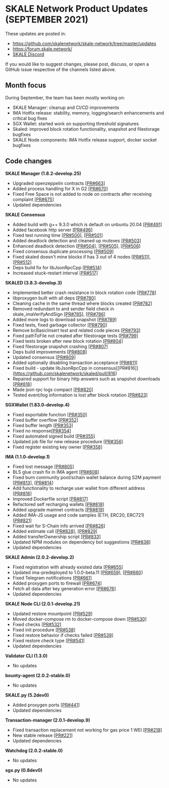 # SKALE Network Product Updates (SEPTEMBER 2021)

These updates are posted in: 

-   <https://github.com/skalenetwork/skale-network/tree/master/updates>
-   <https://forum.skale.network/>
-   [SKALE Discord](https://discord.gg/vvUtWJB)

If you would like to suggest changes, please post, discuss, or open a GitHub issue respective of the channels listed above.

## Month focus

During September, the team has been mostly working on:

-   SKALE Manager: cleanup and CI/CD improvements
-   IMA Hotfix release: stability, memory, logging/search enhancements and critical bug fixes
-   SGX Wallet: started work on supporting threshold signatures
-   Skaled: improved block rotation functionality, snapshot and filestorage bugfixes
-   SKALE Node components: IMA Hotfix release support, docker socket bugfixes

## Code changes

**SKALE Manager (1.8.2-develop.25)**

-   Upgraded openzeppelin contracts [\[PR#663\]](https://github.com/skalenetwork/skale-manager/pull/663)
-   Added process handling for X in G2 [\[PR#670\]](https://github.com/skalenetwork/skale-manager/pull/670)
-   Fixed Free Space is not added to node on contracts after receiving complaint [\[PR#675\]](https://github.com/skalenetwork/skale-manager/pull/675)
-   Updated dependencies

**SKALE Consensus**

-   Added build with g++ 9.3.0 which is default on unbuntu 20.04 [\[PR#491\]](https://github.com/skalenetwork/skale-consensus/pull/491)
-   Added facebook http server [\[PR#496\]](https://github.com/skalenetwork/skale-consensus/pull/496)
-   Fixed test running time [\[PR#500\]](https://github.com/skalenetwork/skale-consensus/pull/500), [\[PR#501\]](https://github.com/skalenetwork/skale-consensus/pull/501)
-   Added deadlock detection and cleaned up mutexes [\[PR#503\]](https://github.com/skalenetwork/skale-consensus/pull/503)
-   Enhanced deadlock detection [\[PR#504\]](https://github.com/skalenetwork/skale-consensus/pull/504), [\[PR#505\]](https://github.com/skalenetwork/skale-consensus/pull/505), [\[PR#506\]](https://github.com/skalenetwork/skale-consensus/pull/506)
-   Fixed consensus duplicate processing [\[PR#509\]](https://github.com/skalenetwork/skale-consensus/pull/509)
-   Fixed skaled doesn't mine blocks if has 3 out of 4 nodes [\[PR#511\]](https://github.com/skalenetwork/skale-consensus/pull/511), [\[PR#512\]](https://github.com/skalenetwork/skale-consensus/pull/512)
-   Deps build fix for libJsonRpcCpp [\[PR#514\]](https://github.com/skalenetwork/skale-consensus/pull/514)
-   Increased stuck-restart interval [\[PR#517\]](https://github.com/skalenetwork/skale-consensus/pull/517)

**SKALED (3.8.3-develop.3)**

-   Implemented better crash resistance in block rotation code [\[PR#778\]](https://github.com/skalenetwork/skaled/pull/778)
-   libproxygen built with all deps  [\[PR#780\]](https://github.com/skalenetwork/skaled/pull/780)
-   Cleaning cache in the same thread where blocks created [\[PR#782\]](https://github.com/skalenetwork/skaled/pull/782)
-   Removed redundant to and sender field check in skale_imaVerifyAndSign [\[PR#785\]](https://github.com/skalenetwork/skaled/pull/785), [\[PR#786\]](https://github.com/skalenetwork/skaled/pull/786)
-   Added more logs to download snapshot [\[PR#789\]](https://github.com/skalenetwork/skaled/pull/789)
-   Fixed tests, fixed garbage collector [\[PR#790\]](https://github.com/skalenetwork/skaled/pull/790)
-   Remove bcBasicInsert test and related code pieces [\[PR#793\]](https://github.com/skalenetwork/skaled/pull/793)
-   Fixed pathToFile not created after filestorage tests [\[PR#799\]](https://github.com/skalenetwork/skaled/pull/799)
-   Fixed tests broken after new block rotation [\[PR#804\]](https://github.com/skalenetwork/skaled/pull/804)
-   Fixed filestorage snapshot crashing [\[PR#807\]](https://github.com/skalenetwork/skaled/pull/807)
-   Deps build improvements [\[PR#808\]](https://github.com/skalenetwork/skaled/pull/808)
-   Updated consensus [\[PR#809\]](https://github.com/skalenetwork/skaled/pull/809)
-   Added optionally disabling transaction acceptance [\[PR#811\]](https://github.com/skalenetwork/skaled/pull/811)
-   Fixed build - update libJsonRpcCpp in consensus[\[PR#816\]] (https://github.com/skalenetwork/skaled/pull/816)
-   Repaired support for binary http answers such as snapshot downloads  [\[PR#818\]](https://github.com/skalenetwork/skaled/pull/818)
-   Made json rpc logs compact [\[PR#820\]](https://github.com/skalenetwork/skaled/pull/820)
-   Tested event/log information is lost after block rotation [\[PR#823\]](https://github.com/skalenetwork/skaled/pull/823)

**SGXWallet (1.83.0-develop.4)**

-   Fixed exportable function [\[PR#350\]](https://github.com/skalenetwork/SGXWallet/pull/350)
-   Fixed buffer overflow [\[PR#352\]](https://github.com/skalenetwork/SGXWallet/pull/352)
-   Fixed buffer length  [\[PR#353\]](https://github.com/skalenetwork/SGXWallet/pull/353)
-   Fixed no response[\[PR#354\]](https://github.com/skalenetwork/SGXWallet/pull/354)
-   Fixed automated signed build [\[PR#355\]](https://github.com/skalenetwork/SGXWallet/pull/355)
-   Updated job file for new release procedure [\[PR#356\]](https://github.com/skalenetwork/SGXWallet/pull/356)
-   Fixed register existing key owner [\[PR#358\]](https://github.com/skalenetwork/SGXWallet/pull/358)

**IMA (1.1.0-develop.1)**

-   Fixed lost message [\[PR#805\]](https://github.com/skalenetwork/ima/pull/805)
-   BLS glue crash fix in IMA agent [\[PR#808\]](https://github.com/skalenetwork/ima/pull/808)
-   Fixed burn community pool/schain wallet balance during S2M payment [\[PR#813\]](https://github.com/skalenetwork/ima/pull/813), [\[PR#814\]](https://github.com/skalenetwork/ima/pull/814)
-   Add functionality to recharge user wallet from different address [\[PR#816\]](https://github.com/skalenetwork/ima/pull/816)
-   Improved Dockerfile script [\[PR#817\]](https://github.com/skalenetwork/ima/pull/817)
-   Refactored self recharging wallets [\[PR#818\]](https://github.com/skalenetwork/ima/pull/818)
-   Added upgrade mainnet contracts [\[PR#819\]](https://github.com/skalenetwork/ima/pull/819)
-   Added IMA-JS usage and code samples (ETH, ERC20, ERC721) [\[PR#821\]](https://github.com/skalenetwork/ima/pull/821)
-   Fixed wait for S-Chain info arrived [\[PR#826\]](https://github.com/skalenetwork/ima/pull/826)
-   Added estimate call [\[PR#828\]](https://github.com/skalenetwork/ima/pull/828), [\[PR#829\]](https://github.com/skalenetwork/ima/pull/829)
-   Added transferOwnership script [\[PR#833\]](https://github.com/skalenetwork/ima/pull/833)
-   Updated NPM modules on dependency bot suggestions [\[PR#838\]](https://github.com/skalenetwork/ima/pull/838)
-   Updated dependencies

**SKALE Admin (2.0.2-develop.2)**

-   Fixed registration with already existed data  [\[PR#655\]](https://github.com/skalenetwork/skale-admin/pull/655)
-   Updated ima-predeployed to 1.0.0-beta.11 [\[PR#659\]](https://github.com/skalenetwork/skale-admin/pull/659), [\[PR#660\]](https://github.com/skalenetwork/skale-admin/pull/660)
-   Fixed Telegram notifications [\[PR#661\]](https://github.com/skalenetwork/skale-admin/pull/661)
-   Added proxygen ports to firewall [\[PR#674\]](https://github.com/skalenetwork/skale-admin/pull/674)
-   Fetch all data after key generation error [\[PR#676\]](https://github.com/skalenetwork/skale-admin/pull/676)
-   Updated dependencies

**SKALE Node CLI (2.0.1-develop.21)**

-   Updated restore mountpoint [\[PR#529\]](https://github.com/skalenetwork/skale-node-cli/pull/529)
-   Moved docker-compose rm to docker-compose down [\[PR#530\]](https://github.com/skalenetwork/skale-node-cli/pull/530)
-   Fixed checks [\[PR#532\]](https://github.com/skalenetwork/skale-node-cli/pull/532)
-   Fixed init procedure [\[PR#538\]](https://github.com/skalenetwork/skale-node-cli/pull/538)
-   Fixed restore behavior if checks failed  [\[PR#539\]](https://github.com/skalenetwork/skale-node-cli/pull/539)
-   Fixed restore check type  [\[PR#541\]](https://github.com/skalenetwork/skale-node-cli/pull/541)
-   Updated dependencies

**Validator CLI (1.3.0)**

-   No updates

**bounty-agent (2.0.2-stable.0)**

-   No updates

**SKALE.py (5.2dev0)**

-   Added proxygen ports [\[PR#441\]](https://github.com/skalenetwork/skale.py/pull/441)
-   Updated dependencies

**Transaction-manager (2.0.1-develop.9)**

-   Fixed transaction replacement not working for gas price 1 WEI [\[PR#218\]](https://github.com/skalenetwork/transaction-manager/pull/218)
-   New stable release [\[PR#221\]](https://github.com/skalenetwork/transaction-manager/pull/221)
-   Updated dependencies

**Watchdog (2.0.2-stable.0)**

-   No updates

**sgx.py (0.8dev0)**

-   No updates

